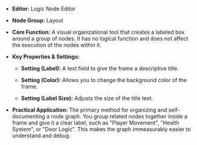 - **Editor:** Logic Node Editor
    
- **Node Group:** Layout
    
- **Core Function:** A visual organizational tool that creates a labeled box around a group of nodes. It has no logical function and does not affect the execution of the nodes within it.
    
- **Key Properties & Settings:**
    
    - **Setting (Label):** A text field to give the frame a descriptive title.
        
    - **Setting (Color):** Allows you to change the background color of the frame.
        
    - **Setting (Label Size):** Adjusts the size of the title text.
        
- **Practical Application:** The primary method for organizing and self-documenting a node graph. You group related nodes together inside a frame and give it a clear label, such as "Player Movement", "Health System", or "Door Logic". This makes the graph immeasurably easier to understand and debug.